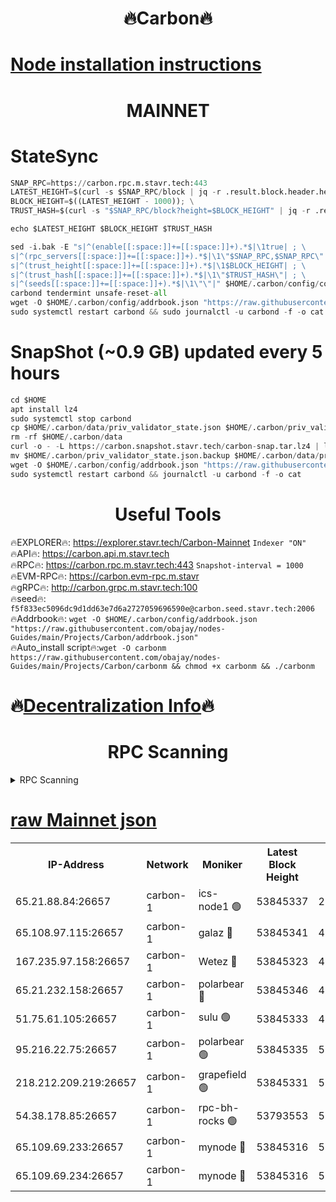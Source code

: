<h1 align="center"> 🔥Carbon🔥</h1>

[Node installation instructions](https://github.com/obajay/nodes-Guides/tree/main/Projects/Carbon)
=
<h1 align="center"> MAINNET</h1>

# StateSync
```python
SNAP_RPC=https://carbon.rpc.m.stavr.tech:443
LATEST_HEIGHT=$(curl -s $SNAP_RPC/block | jq -r .result.block.header.height); \
BLOCK_HEIGHT=$((LATEST_HEIGHT - 1000)); \
TRUST_HASH=$(curl -s "$SNAP_RPC/block?height=$BLOCK_HEIGHT" | jq -r .result.block_id.hash)

echo $LATEST_HEIGHT $BLOCK_HEIGHT $TRUST_HASH

sed -i.bak -E "s|^(enable[[:space:]]+=[[:space:]]+).*$|\1true| ; \
s|^(rpc_servers[[:space:]]+=[[:space:]]+).*$|\1\"$SNAP_RPC,$SNAP_RPC\"| ; \
s|^(trust_height[[:space:]]+=[[:space:]]+).*$|\1$BLOCK_HEIGHT| ; \
s|^(trust_hash[[:space:]]+=[[:space:]]+).*$|\1\"$TRUST_HASH\"| ; \
s|^(seeds[[:space:]]+=[[:space:]]+).*$|\1\"\"|" $HOME/.carbon/config/config.toml
carbond tendermint unsafe-reset-all
wget -O $HOME/.carbon/config/addrbook.json "https://raw.githubusercontent.com/obajay/nodes-Guides/main/Projects/Carbon/addrbook.json"
sudo systemctl restart carbond && sudo journalctl -u carbond -f -o cat
```
# SnapShot (~0.9 GB) updated every 5 hours
```python
cd $HOME
apt install lz4
sudo systemctl stop carbond
cp $HOME/.carbon/data/priv_validator_state.json $HOME/.carbon/priv_validator_state.json.backup
rm -rf $HOME/.carbon/data
curl -o - -L https://carbon.snapshot.stavr.tech/carbon-snap.tar.lz4 | lz4 -c -d - | tar -x -C $HOME/.carbon --strip-components 2
mv $HOME/.carbon/priv_validator_state.json.backup $HOME/.carbon/data/priv_validator_state.json
wget -O $HOME/.carbon/config/addrbook.json "https://raw.githubusercontent.com/obajay/nodes-Guides/main/Projects/Carbon/addrbook.json"
sudo systemctl restart carbond && journalctl -u carbond -f -o cat
```

 <h1 align="center"> Useful Tools</h1>

🔥EXPLORER🔥:     https://explorer.stavr.tech/Carbon-Mainnet        `Indexer "ON"` \
🔥API🔥:          https://carbon.api.m.stavr.tech \
🔥RPC🔥:          https://carbon.rpc.m.stavr.tech:443              `Snapshot-interval = 1000` \
🔥EVM-RPC🔥:      https://carbon.evm-rpc.m.stavr \
🔥gRPC🔥:         http://carbon.grpc.m.stavr.tech:100 \
🔥seed🔥:      `f5f833ec5096dc9d1dd63e7d6a2727059696590e@carbon.seed.stavr.tech:2006` \
🔥Addrbook🔥:  `wget -O $HOME/.carbon/config/addrbook.json "https://raw.githubusercontent.com/obajay/nodes-Guides/main/Projects/Carbon/addrbook.json"` \
🔥Auto_install script🔥:`wget -O carbonm https://raw.githubusercontent.com/obajay/nodes-Guides/main/Projects/Carbon/carbonm && chmod +x carbonm && ./carbonm`

🔥[Decentralization Info](https://github.com/obajay/StateSync-snapshots/tree/main/Projects/Carbon/Decentralization)🔥
=
<h1 align="center"> RPC Scanning</h1>

<details>
<summary>RPC Scanning</summary>

<h2 align="center"> We scan nodes in real time every 4 hours. And we provide the final result of RPC endpoints.
We cannot influence the operation of these nodes in any way. </h2>


```python
If Voting Power is higher than 0 --> then the Node is a validator of the network and may be subject to attack and be a potential threat to the chain.
```
```python
We marked such validators with a red symbol
```

</details>

[raw Mainnet json](https://rpc-check.carbonm.stavr.tech/carbonm/rpc-carbonm-result.json)
=


<table><tr><th>IP-Address</th><th>Network</th><th>Moniker</th><th>Latest Block Height</th><th>Earliest Block Height</th><th>Catching Up</th><th>Tx Index</th><th>Voting Power</th><th>Scan Time</th></tr><tr><td>65.21.88.84:26657</td><td>carbon-1</td><td>ics-node1 🟢</td><td>53845337</td><td>21164241</td><td>False</td><td>off</td><td>0</td><td>2024-02-18T21:08:00.242634116UTC</td></tr><tr><td>65.108.97.115:26657</td><td>carbon-1</td><td>galaz 🔴</td><td>53845341</td><td>47374001</td><td>False</td><td>on</td><td>11247226184</td><td>2024-02-18T21:08:10.848351484UTC</td></tr><tr><td>167.235.97.158:26657</td><td>carbon-1</td><td>Wetez 🔴</td><td>53845323</td><td>48067570</td><td>False</td><td>on</td><td>1349040839</td><td>2024-02-18T21:07:37.248297737UTC</td></tr><tr><td>65.21.232.158:26657</td><td>carbon-1</td><td>polarbear 🔴</td><td>53845346</td><td>48126001</td><td>False</td><td>on</td><td>10433820031</td><td>2024-02-18T21:08:21.552607277UTC</td></tr><tr><td>51.75.61.105:26657</td><td>carbon-1</td><td>sulu 🟢</td><td>53845333</td><td>48742001</td><td>False</td><td>on</td><td>0</td><td>2024-02-18T21:07:53.371718614UTC</td></tr><tr><td>95.216.22.75:26657</td><td>carbon-1</td><td>polarbear 🟢</td><td>53845335</td><td>52338001</td><td>False</td><td>on</td><td>0</td><td>2024-02-18T21:07:57.806680145UTC</td></tr><tr><td>218.212.209.219:26657</td><td>carbon-1</td><td>grapefield 🟢</td><td>53845331</td><td>52371001</td><td>False</td><td>on</td><td>0</td><td>2024-02-18T21:07:50.930294506UTC</td></tr><tr><td>54.38.178.85:26657</td><td>carbon-1</td><td>rpc-bh-rocks 🟢</td><td>53793553</td><td>53130001</td><td>False</td><td>on</td><td>0</td><td>2024-02-18T21:08:25.954664952UTC</td></tr><tr><td>65.109.69.233:26657</td><td>carbon-1</td><td>mynode 🔴</td><td>53845316</td><td>53160001</td><td>False</td><td>off</td><td>8771133437</td><td>2024-02-18T21:07:18.197255749UTC</td></tr><tr><td>65.109.69.234:26657</td><td>carbon-1</td><td>mynode 🔴</td><td>53845316</td><td>53160001</td><td>False</td><td>off</td><td>12822202665</td><td>2024-02-18T21:07:18.520395573UTC</td></tr></table>
